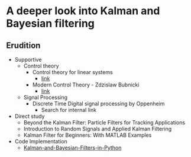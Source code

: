 # A deeper look into Kalman and Bayesian filtering
## Erudition
- Supportive
  - Control theory
    - Control theory for linear systems
      - [link](http://www.math.rug.nl/~trentelman/psfiles/book_2005.pdf)
    - Modern Control Theory - Zdzislaw Bubnicki
      - [link](https://theswissbay.ch/pdf/Gentoomen%20Library/Misc/Modern%20Control%20Theory.pdf)
  - Signal Processing
    - Discrete Time Digital signal processing by Oppenheim
      - Search for internal link
- Direct study
  - Beyond the Kalman Filter: Particle Filters for Tracking Applications
  - Introduction to Random Signals and Applied Kalman Filtering
  - Kalman Filter for Beginners: With MATLAB Examples
- Code Implementation
  - [Kalman-and-Bayesian-Filters-in-Python](https://github.com/rlabbe/Kalman-and-Bayesian-Filters-in-Python)